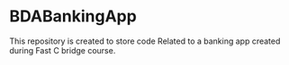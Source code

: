 # BDABankingApp
This repository is created to store code Related to a banking app created during Fast C bridge course.
